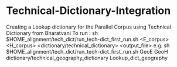 # Technical-Dictionary-Integration
Creating a Lookup dictionary for the Parallel Corpus using Technical Dictionary from Bharatvani
To run :
sh $HOME_alignment/tech_dict/run_tech-dict_first_run.sh <E_corpus> <H_corpus>  <dictionary/technical_dictionary> <output_file>
e.g. sh $HOME_alignment/tech_dict/run_tech-dict_first_run.sh GeoE GeoH  dictionary/technical_geography_dictionary Lookup_dict_geography
